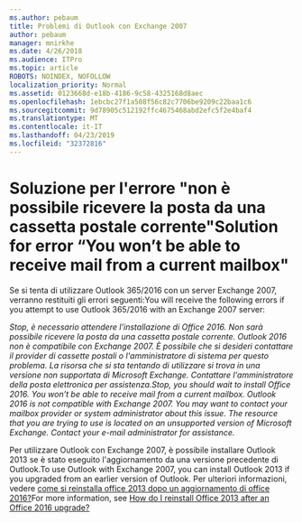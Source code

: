 ```yaml
---
ms.author: pebaum
title: Problemi di Outlook con Exchange 2007
author: pebaum
manager: mnirkhe
ms.date: 4/26/2018
ms.audience: ITPro
ms.topic: article
ROBOTS: NOINDEX, NOFOLLOW
localization_priority: Normal
ms.assetid: 0123668d-e18b-4186-9c58-4325168d8aec
ms.openlocfilehash: 1ebcbc27f1a508f56c82c7706be9209c22baa1c6
ms.sourcegitcommit: 9d78905c512192ffc4675468abd2efc5f2e4baf4
ms.translationtype: MT
ms.contentlocale: it-IT
ms.lasthandoff: 04/23/2019
ms.locfileid: "32372816"
---
```

# <a name="solution-for-error-you-wont-be-able-to-receive-mail-from-a-current-mailbox"></a><span data-ttu-id="0d05e-102">Soluzione per l'errore "non è possibile ricevere la posta da una cassetta postale corrente"</span><span class="sxs-lookup"><span data-stu-id="0d05e-102">Solution for error “You won’t be able to receive mail from a current mailbox"</span></span>
<span data-ttu-id="0d05e-103">Se si tenta di utilizzare Outlook 365/2016 con un server Exchange 2007, verranno restituiti gli errori seguenti:</span><span class="sxs-lookup"><span data-stu-id="0d05e-103">You will receive the following errors if you attempt to use Outlook 365/2016 with an Exchange 2007 server:</span></span>

<span data-ttu-id="0d05e-104">*Stop, è necessario attendere l'installazione di Office 2016. Non sarà possibile ricevere la posta da una cassetta postale corrente. Outlook 2016 non è compatibile con Exchange 2007. È possibile che si desideri contattare il provider di cassette postali o l'amministratore di sistema per questo problema. La risorsa che si sta tentando di utilizzare si trova in una versione non supportata di Microsoft Exchange. Contattare l'amministratore della posta elettronica per assistenza.*</span><span class="sxs-lookup"><span data-stu-id="0d05e-104">*Stop, you should wait to install Office 2016. You won’t be able to receive mail from a current mailbox. Outlook 2016 is not compatible with Exchange 2007. You may want to contact your mailbox provider or system administrator about this issue. The resource that you are trying to use is located on an unsupported version of Microsoft Exchange. Contact your e-mail administrator for assistance.*</span></span>

<span data-ttu-id="0d05e-105">Per utilizzare Outlook con Exchange 2007, è possibile installare Outlook 2013 se è stato eseguito l'aggiornamento da una versione precedente di Outlook.</span><span class="sxs-lookup"><span data-stu-id="0d05e-105">To use Outlook with Exchange 2007, you can install Outlook 2013 if you upgraded from an earlier version of Outlook.</span></span> <span data-ttu-id="0d05e-106">Per ulteriori informazioni, vedere [come si reinstalla office 2013 dopo un aggiornamento di office 2016?](https://support.office.com/article/a6ca92f4-cbb4-4609-9fdb-f8d3dd6812f3)</span><span class="sxs-lookup"><span data-stu-id="0d05e-106">For more information, see [How do I reinstall Office 2013 after an Office 2016 upgrade?](https://support.office.com/article/a6ca92f4-cbb4-4609-9fdb-f8d3dd6812f3)</span></span>